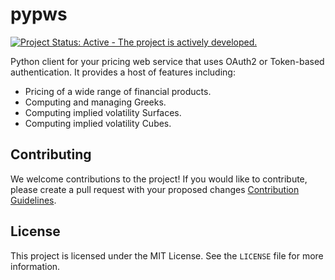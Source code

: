 # pypws

[![Project Status: Active - The project is actively developed.](https://img.shields.io/badge/Project%20Status-Active-brightgreen)](https://github.com/username/projectname)

Python client for your pricing web service that uses OAuth2 or Token-based authentication. It provides a host of features including:

- Pricing of a wide range of financial products.
- Computing and managing Greeks.
- Computing implied volatility Surfaces.
- Computing implied volatility Cubes.


## Contributing

We welcome contributions to the project! If you would like to contribute, please create a pull request with your proposed changes [Contribution Guidelines](CONTRIBUTING.md).

## License

This project is licensed under the MIT License. See the `LICENSE` file for more information.